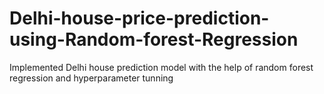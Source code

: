 # Delhi-house-price-prediction-using-Random-forest-Regression
Implemented Delhi house prediction model with the help of random forest regression and hyperparameter tunning

